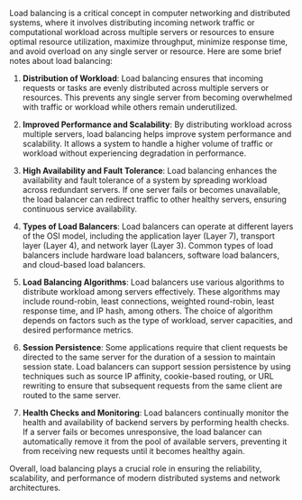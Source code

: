 Load balancing is a critical concept in computer networking and distributed systems, where it involves distributing incoming network traffic or computational workload across multiple servers or resources to ensure optimal resource utilization, maximize throughput, minimize response time, and avoid overload on any single server or resource. Here are some brief notes about load balancing:

1. **Distribution of Workload**: Load balancing ensures that incoming requests or tasks are evenly distributed across multiple servers or resources. This prevents any single server from becoming overwhelmed with traffic or workload while others remain underutilized.

2. **Improved Performance and Scalability**: By distributing workload across multiple servers, load balancing helps improve system performance and scalability. It allows a system to handle a higher volume of traffic or workload without experiencing degradation in performance.

3. **High Availability and Fault Tolerance**: Load balancing enhances the availability and fault tolerance of a system by spreading workload across redundant servers. If one server fails or becomes unavailable, the load balancer can redirect traffic to other healthy servers, ensuring continuous service availability.

4. **Types of Load Balancers**: Load balancers can operate at different layers of the OSI model, including the application layer (Layer 7), transport layer (Layer 4), and network layer (Layer 3). Common types of load balancers include hardware load balancers, software load balancers, and cloud-based load balancers.

5. **Load Balancing Algorithms**: Load balancers use various algorithms to distribute workload among servers effectively. These algorithms may include round-robin, least connections, weighted round-robin, least response time, and IP hash, among others. The choice of algorithm depends on factors such as the type of workload, server capacities, and desired performance metrics.

6. **Session Persistence**: Some applications require that client requests be directed to the same server for the duration of a session to maintain session state. Load balancers can support session persistence by using techniques such as source IP affinity, cookie-based routing, or URL rewriting to ensure that subsequent requests from the same client are routed to the same server.

7. **Health Checks and Monitoring**: Load balancers continually monitor the health and availability of backend servers by performing health checks. If a server fails or becomes unresponsive, the load balancer can automatically remove it from the pool of available servers, preventing it from receiving new requests until it becomes healthy again.

Overall, load balancing plays a crucial role in ensuring the reliability, scalability, and performance of modern distributed systems and network architectures.
